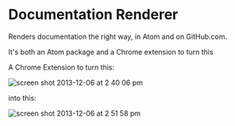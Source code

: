 # Documentation Renderer

Renders documentation the right way, in Atom and on GitHub.com.

It's both an Atom package and a Chrome extension to turn this

A Chrome Extension to turn this:

![screen shot 2013-12-06 at 2 40 06 pm](https://f.cloud.github.com/assets/64050/1696713/2006d808-5ec9-11e3-8c26-a64fd3b2cb89.png)

into this:

![screen shot 2013-12-06 at 2 51 58 pm](https://f.cloud.github.com/assets/64050/1696714/200890b2-5ec9-11e3-94c6-6e259399f8dc.png)
